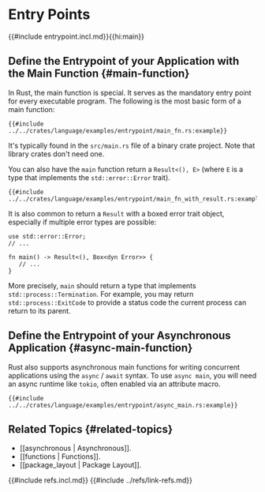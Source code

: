 # Entry Points

{{#include entrypoint.incl.md}}{{hi:main}}

## Define the Entrypoint of your Application with the Main Function {#main-function}

In Rust, the main function is special. It serves as the mandatory entry point for every executable program.
The following is the most basic form of a main function:

```rust,editable
{{#include ../../crates/language/examples/entrypoint/main_fn.rs:example}}
```

It's typically found in the `src/main.rs` file of a binary crate project. Note that library crates don't need one.

You can also have the `main` function return a `Result<(), E>` (where `E` is a type that implements the `std::error::Error` trait).

```rust,editable
{{#include ../../crates/language/examples/entrypoint/main_fn_with_result.rs:example}}
```

It is also common to return a `Result` with a boxed error trait object, especially if multiple error types are possible:

```rust,noplayground
use std::error::Error;
// ...

fn main() -> Result<(), Box<dyn Error>> {
   // ...
}
```

More precisely, `main` should return a type that implements `std::process::Termination`. For example, you may return `std::process::ExitCode` to provide a status code the current process can return to its parent.

## Define the Entrypoint of your Asynchronous Application {#async-main-function}

Rust also supports asynchronous main functions for writing concurrent applications using the `async` / `await` syntax. To use `async main`, you will need an async runtime like `tokio`, often enabled via an attribute macro.

```rust,editable
{{#include ../../crates/language/examples/entrypoint/async_main.rs:example}}
```

## Related Topics {#related-topics}

- [[asynchronous | Asynchronous]].
- [[functions | Functions]].
- [[package_layout | Package Layout]].

{{#include refs.incl.md}}
{{#include ../refs/link-refs.md}}

<div class="hidden">
</div>
